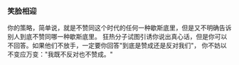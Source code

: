 ### 笑脸相迎

你的策略，简单说，就是不赞同这个时代的任何一种歇斯底里，但是又不明确告诉别人到底不赞同哪一种歇斯底里。
狂热分子试图引诱你说出真心话，但是你可以不回答。如果他们不放手，一定要你回答"到底是赞成还是反对我们"，
你不妨以不变应万变："我既不反对也不赞成。"